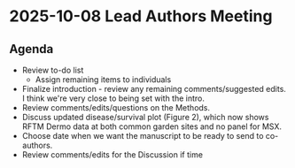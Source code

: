 # 2025-10-08 Lead Authors Meeting

## Agenda
- Review to-do list
  - Assign remaining items to individuals
- Finalize introduction - review any remaining comments/suggested edits. I think we're very close to being set with the intro.
- Review comments/edits/questions on the Methods.
- Discuss updated disease/survival plot (Figure 2), which now shows RFTM Dermo data at both common garden sites and no panel for MSX.
- Choose date when we want the manuscript to be ready to send to co-authors.
- Review comments/edits for the Discussion if time
